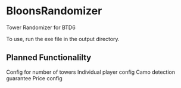# BloonsRandomizer
Tower Randomizer for BTD6

To use, run the exe file in the output directory.

Planned Functionalilty
---
Config for number of towers
Individual player config
Camo detection guarantee
Price config
